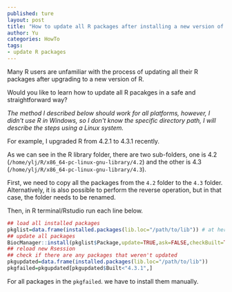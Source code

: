 ```yaml
---
published: ture
layout: post
title: "How to update all R packages after installing a new version of R?"
author: Yu
categories: HowTo
tags:
- update R packages
---
```


Many R users are unfamiliar with the process of updating all their R packages after upgrading to a new version of R.

Would you like to learn how to update all R pacakges in a safe and straightforward way?

*The method I described below should work for all platforms, however, I didn't use R in Windows, so I don't know the specific directory path, I will describe the steps using a Linux system.*

For example, I upgraded R from 4.2.1 to 4.3.1 recently.

As we can see in the R library folder, there are two sub-folders, one is 4.2 (`/home/ylj/R/x86_64-pc-linux-gnu-library/4.2`) and the other is 4.3 (`/home/ylj/R/x86_64-pc-linux-gnu-library/4.3`).

First, we need to copy all the packages from the `4.2` folder to the `4.3` folder. Alternatively, it is also possible to perform the reverse operation, but in that case, the folder needs to be renamed.

Then, in R terminal/Rstudio run each line below.

```r
## load all installed packages
pkglist=data.frame(installed.packages(lib.loc="/path/to/lib")) # at here, lib.loc="/home/ylj/R/x86_64-pc-linux-gnu-library/4.3"
## update all packages
BiocManager::install(pkglist$Package,update=TRUE,ask=FALSE,checkBuilt=TRUE)
## reload new Rsession
## check if there are any packages that weren't updated
pkgupdated=data.frame(installed.packages(lib.loc="/path/to/lib"))
pkgfailed=pkgupdated[pkgupdated$Built<"4.3.1",]
```

For all packages in the `pkgfailed`. we have to install them manually.

